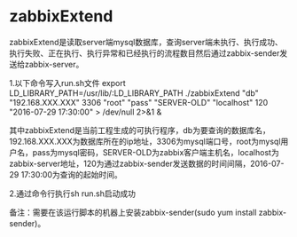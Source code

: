 # zabbixExtend
zabbixExtend是读取server端mysql数据库，查询server端未执行、执行成功、执行失败、正在执行、执行异常和已经执行的流程数目然后通过zabbix-sender发送给zabbix-server。

1.以下命令写入run.sh文件
export LD_LIBRARY_PATH=/usr/lib/:LD_LIBRARY_PATH
./zabbixExtend "db" "192.168.XXX.XXX" 3306 "root" "pass" "SERVER-OLD" "localhost" 120 "2016-07-29 17:30:00" > /dev/null 2>&1 &

其中zabbixExtend是当前工程生成的可执行程序，db为要查询的数据库名，192.168.XXX.XXX为数据库所在的ip地址，3306为mysql端口号，root为mysql用户名，pass为mysql密码，SERVER-OLD为zabbix客户端主机名，localhost为zabbix-server地址，120为通过zabbix-sender发送数据的时间间隔，2016-07-29 17:30:00为查询的起始时间。

2.通过命令行执行sh run.sh启动成功

备注：需要在该运行脚本的机器上安装zabbix-sender(sudo yum install zabbix-sender)。
